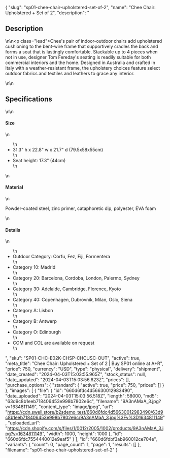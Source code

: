 {
  "slug": "sp01-chee-chair-upholstered-set-of-2",
  "name": "Chee Chair: Upholstered + Set of 2",
  "description": "<h2>Description</h2>\n<!-- split -->\n<p class=\"lead\">Chee's pair of indoor-outdoor chairs add upholstered cushioning to the bent-wire frame that supportively cradles the back and forms a seat that is lastingly comfortable. Stackable up to 4 pieces when not in use, designer Tom Fereday's seating is readily suitable for both commercial interiors and the home. Designed in Australia and crafted in Italy with a weather-resistant frame, the upholstery choices feature select outdoor fabrics and textiles and leathers to grace any interior. </p>\n<!-- split -->\n<h2>Specifications</h2>\n<!-- split -->\n<h4>Size</h4>\n<ul>\n<li>31.3\" h x 22.8\" w x 21.7\" d (79.5x58x55cm)</li>\n<li>Seat height: 17.3\" (44cm)</li>\n</ul>\n<h4>Material</h4>\n<p>Powder-coated steel, zinc primer, cataphoretic dip, polyester, EVA foam</p>\n<h4>Details</h4>\n<ul>\n<li>Outdoor Category: Corfu, Fez, Fiji, Formentera</li>\n<li>Category 10: Madrid</li>\n<li>Category 20: Barcelona, Cordoba, London, Palermo, Sydney</li>\n<li>Category 30: Adelaide, Cambridge, Florence, Kyoto</li>\n<li>Category 40: Copenhagen, Dubrovnik, Milan, Oslo, Siena</li>\n<li>Category A: Lisbon</li>\n<li>Category B: Antwerp</li>\n<li>Category O: Edinburgh</li>\n<li>COM and COL are available on request</li>\n</ul>",
  "sku": "SP01-CHC-E02K-CHSP-CHCUSC-OUT",
  "active": true,
  "meta_title": "Chee Chair: Upholstered + Set of 2 | Buy SP01 online at A+R",
  "price": 750,
  "currency": "USD",
  "type": "physical",
  "delivery": "shipment",
  "date_created": "2024-04-03T15:03:55.965Z",
  "stock_status": null,
  "date_updated": "2024-04-03T15:03:56.623Z",
  "prices": [],
  "purchase_options": {
    "standard": {
      "active": true,
      "price": 750,
      "prices": []
    }
  },
  "images": [
    {
      "file": {
        "id": "660d6fdc4d56630012983490",
        "date_uploaded": "2024-04-03T15:03:56.518Z",
        "length": 58000,
        "md5": "63d9c8b1eeb718406453e998b7802e6c",
        "filename": "9A3nAMaA_3.jpg?v=1634811149",
        "content_type": "image/jpeg",
        "url": "https://cdn.swell.store/b2sdemo_test/660d6fdc4d56630012983490/63d9c8b1eeb718406453e998b7802e6c/9A3nAMaA_3.jpg%3Fv%3D1634811149",
        "uploaded_url": "https://cdn.shopify.com/s/files/1/0012/2005/1002/products/9A3nAMaA_3.jpg?v=1634811149",
        "width": 1000,
        "height": 1000
      },
      "id": "660d6fdc7554440012e9eaf5"
    }
  ],
  "id": "660d6fdbf3ab960012ce704e",
  "variants": {
    "count": 0,
    "page_count": 1,
    "page": 1,
    "results": []
  },
  "filename": "sp01-chee-chair-upholstered-set-of-2"
}